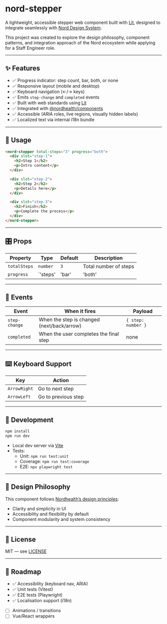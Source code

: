 # nord-stepper

A lightweight, accessible stepper web component built with [Lit](https://lit.dev), designed to integrate seamlessly with [Nord Design System](https://nordhealth.design/).

This project was created to explore the design philosophy, component patterns, and integration approach of the Nord ecosystem while applying for a Staff Engineer role.

---

## ✨ Features

- ✅ Progress indicator: step count, bar, both, or none
- ✅ Responsive layout (mobile and desktop)
- ✅ Keyboard navigation (←/→ keys)
- ✅ Emits `step-change` and `completed` events
- ✅ Built with web standards using [Lit](https://lit.dev)
- ✅ Integrated with [@nordhealth/components](https://nordhealth.design/components)
- ✅ Accessible (ARIA roles, live regions, visually hidden labels)
- ✅ Localized text via internal i18n bundle

---

## 🚀 Usage

```html
<nord-stepper total-steps="3" progress="both">
  <div slot="step-1">
    <h2>Step 1</h2>
    <p>Intro content</p>
  </div>

  <div slot="step-2">
    <h2>Step 2</h2>
    <p>Details here</p>
  </div>

  <div slot="step-3">
    <h2>Finish</h2>
    <p>Complete the process</p>
  </div>
</nord-stepper>
```

---

## 🎛️ Props

| Property      | Type                                   | Default   | Description                              |
|---------------|----------------------------------------|-----------|------------------------------------------|
| `totalSteps`  | `number`                               | `3`       | Total number of steps                    |
| `progress`    | `'steps' | 'bar' | 'both' | 'none'` | `'both'`  | Controls progress indicator visibility   |

---

## 📡 Events

| Event         | When it fires                             | Payload                      |
|---------------|--------------------------------------------|------------------------------|
| `step-change` | When the step is changed (next/back/arrow) | `{ step: number }`           |
| `completed`   | When the user completes the final step     | none                         |

---

## ⌨️ Keyboard Support

| Key           | Action              |
|---------------|---------------------|
| `ArrowRight`  | Go to next step     |
| `ArrowLeft`   | Go to previous step |

---

## 🧱 Development

```bash
npm install
npm run dev
```

- Local dev server via [Vite](https://vitejs.dev/)
- Tests:
  - Unit: `npm run test:unit`
  - Coverage: `npm run test:coverage`
  - E2E: `npx playwright test`

---

## 📐 Design Philosophy

This component follows [Nordhealth’s design principles](https://nordhealth.design/principles/):

- Clarity and simplicity in UI
- Accessibility and flexibility by default
- Component modularity and system consistency

---

## 📄 License

MIT — see [LICENSE](./LICENSE)

---

## 🧪 Roadmap

- ✅ Accessibility (keyboard nav, ARIA)
- ✅ Unit tests (Vitest)
- ✅ E2E tests (Playwright)
- ✅ Localisation support (i18n)
- [ ] Animations / transitions
- [ ] Vue/React wrappers